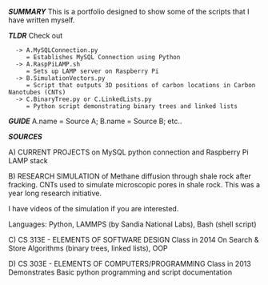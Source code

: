 ***SUMMARY***
This is a portfolio designed to show some of the scripts that I have written myself.

***TLDR***
Check out

      -> A.MySQLConnection.py
      	 = Establishes MySQL Connection using Python
      -> A.RaspPiLAMP.sh  
         = Sets up LAMP server on Raspberry Pi 
      -> B.SimulationVectors.py
      	 = Script that outputs 3D positions of carbon locations in Carbon Nanotubes (CNTs)
      -> C.BinaryTree.py or C.LinkedLists.py
      	 = Python script demonstrating binary trees and linked lists
	 
***GUIDE***
A.name = Source A; B.name = Source B; etc..

***SOURCES***

  A) CURRENT PROJECTS on MySQL python connection and Raspberry Pi LAMP stack

  B) RESEARCH SIMULATION of Methane diffusion through shale rock after fracking. CNTs used to simulate microscopic pores in shale rock. This was a year long research initiative.

   I have videos of the simulation if you are interested. 

   Languages: Python, LAMMPS (by Sandia National Labs), Bash (shell script)


  C) CS 313E - ELEMENTS OF SOFTWARE DESIGN
   Class in 2014
   On Search & Store Algorithms (binary trees, linked lists), OOP

  D) CS 303E - ELEMENTS OF COMPUTERS/PROGRAMMING
   Class in 2013
   Demonstrates Basic python programming and script documentation

